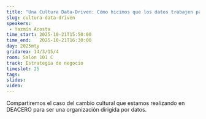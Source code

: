 ```yaml
---
title: "Una Cultura Data-Driven: Cómo hicimos que los datos trabajen para todos"
slug: cultura-data-driven
speakers:
 - Yazmín Acosta
time_start: 2025-10-21T15:50:00
time_end:   2025-10-21T16:30:00
day: 2025mty
gridarea: 14/3/15/4
room: Salon 101 C
track: Estrategia de negocio
timeslot: 25
tags:
slides: 
video: 
---
```


Compartiremos el caso del cambio cultural que estamos realizando en DEACERO para ser una organización dirigida por datos.